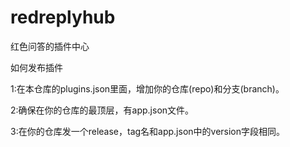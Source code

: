 # redreplyhub
红色问答的插件中心

如何发布插件

1:在本仓库的plugins.json里面，增加你的仓库(repo)和分支(branch)。

2:确保在你的仓库的最顶层，有app.json文件。

3:在你的仓库发一个release，tag名和app.json中的version字段相同。
